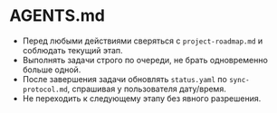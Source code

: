 # AGENTS.md
- Перед любыми действиями сверяться с `project-roadmap.md` и соблюдать текущий этап.
- Выполнять задачи строго по очереди, не брать одновременно больше одной.
- После завершения задачи обновлять `status.yaml` по `sync-protocol.md`, спрашивая у пользователя дату/время.
- Не переходить к следующему этапу без явного разрешения.
